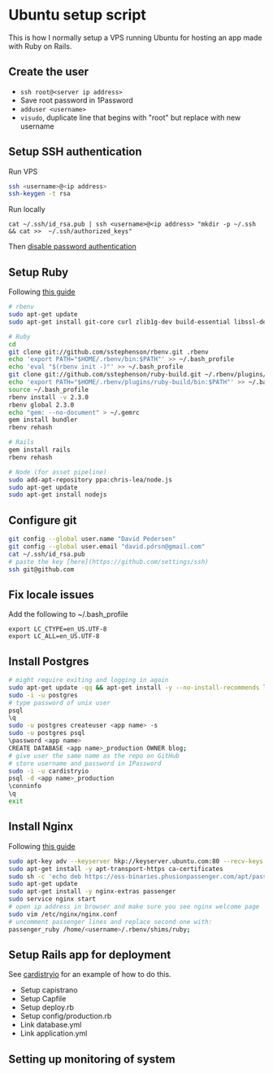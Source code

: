 Ubuntu setup script
===================

This is how I normally setup a VPS running Ubuntu for hosting an app made with Ruby on Rails.

## Create the user

- `ssh root@<server ip address>`
- Save root password in 1Password
- `adduser <username>`
- `visudo`, duplicate line that begins with "root" but replace with new username

## Setup SSH authentication

Run VPS

```bash
ssh <username>@<ip address>
ssh-keygen -t rsa
```

Run locally

```
cat ~/.ssh/id_rsa.pub | ssh <username>@<ip address> "mkdir -p ~/.ssh && cat >>  ~/.ssh/authorized_keys"
```

Then [disable password authentication](http://askubuntu.com/questions/435615/disable-password-authentication-in-ssh)

## Setup Ruby

Following [this guide](https://www.digitalocean.com/community/tutorials/how-to-install-ruby-on-rails-with-rbenv-on-ubuntu-14-04)

```bash
# rbenv
sudo apt-get update
sudo apt-get install git-core curl zlib1g-dev build-essential libssl-dev libreadline-dev libyaml-dev libsqlite3-dev sqlite3 libxml2-dev libxslt1-dev libcurl4-openssl-dev python-software-properties libffi-dev

# Ruby
cd
git clone git://github.com/sstephenson/rbenv.git .rbenv
echo 'export PATH="$HOME/.rbenv/bin:$PATH"' >> ~/.bash_profile
echo 'eval "$(rbenv init -)"' >> ~/.bash_profile
git clone git://github.com/sstephenson/ruby-build.git ~/.rbenv/plugins/ruby-build
echo 'export PATH="$HOME/.rbenv/plugins/ruby-build/bin:$PATH"' >> ~/.bash_profile
source ~/.bash_profile
rbenv install -v 2.3.0
rbenv global 2.3.0
echo "gem: --no-document" > ~/.gemrc
gem install bundler
rbenv rehash

# Rails
gem install rails
rbenv rehash

# Node (for asset pipeline)
sudo add-apt-repository ppa:chris-lea/node.js
sudo apt-get update
sudo apt-get install nodejs
```

## Configure git

```bash
git config --global user.name "David Pedersen"
git config --global user.email "david.pdrsn@gmail.com"
cat ~/.ssh/id_rsa.pub
# paste the key [here](https://github.com/settings/ssh)
ssh git@github.com
```

## Fix locale issues

Add the following to ~/.bash_profile

```
export LC_CTYPE=en_US.UTF-8
export LC_ALL=en_US.UTF-8
```

## Install Postgres

```bash
# might require exiting and logging in again
sudo apt-get update -qq && apt-get install -y --no-install-recommends libpq-dev
sudo -i -u postgres
# type password of unix user
psql
\q
sudo -u postgres createuser <app name> -s
sudo -u postgres psql
\password <app name>
CREATE DATABASE <app name>_production OWNER blog;
# give user the same name as the repo on GitHub
# store username and password in 1Password
sudo -i -u cardistryio
psql -d <app name>_production
\conninfo
\q
exit
```

## Install Nginx

Following [this guide](https://gorails.com/deploy/ubuntu/14.04)

```bash
sudo apt-key adv --keyserver hkp://keyserver.ubuntu.com:80 --recv-keys 561F9B9CAC40B2F7
sudo apt-get install -y apt-transport-https ca-certificates
sudo sh -c 'echo deb https://oss-binaries.phusionpassenger.com/apt/passenger trusty main > /etc/apt/sources.list.d/passenger.list'
sudo apt-get update
sudo apt-get install -y nginx-extras passenger
sudo service nginx start
# open ip address in browser and make sure you see nginx welcome page
sudo vim /etc/nginx/nginx.conf
# uncomment passenger lines and replace second one with:
passenger_ruby /home/<username>/.rbenv/shims/ruby;
```

## Setup Rails app for deployment

See [cardistryio](https://github.com/davidpdrsn/CardistryIO) for an example of how to do this.

- Setup capistrano
- Setup Capfile
- Setup deploy.rb
- Setup config/production.rb
- Link database.yml
- Link application.yml

## Setting up monitoring of system
